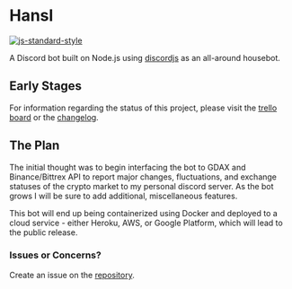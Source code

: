 # Hansl
[![js-standard-style](https://img.shields.io/badge/code%20style-standard-brightgreen.svg)](http://standardjs.com)

A Discord bot built on Node.js using [discordjs](https://discord.js.org/#/) as an all-around housebot.

## Early Stages
For information regarding the status of this project, please visit the [trello board](https://trello.com/b/DiDh1BRb) or the [changelog](https://github.com/josefaidt/discord-hansl/blob/master/CHANGELOG.MD).

## The Plan
The initial thought was to begin interfacing the bot to GDAX and Binance/Bittrex API to report major changes, fluctuations, and exchange statuses of the crypto market to my personal discord server. As the bot grows I will be sure to add additional, miscellaneous features.

This bot will end up being containerized using Docker and deployed to a cloud service - either Heroku, AWS, or Google Platform, which will lead to the public release.

### Issues or Concerns?
Create an issue on the [repository](https://github.com/josefaidt/discord-hansl/issues).